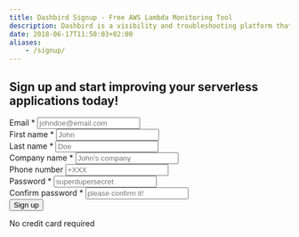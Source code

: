 ```yaml
---
title: Dashbird Signup - Free AWS Lambda Monitoring Tool
description: Dashbird is a visibility and troubleshooting platform that makes sense of all parts of serverless. It covers AWS Lambda, API Gateway, AWS X-Ray and doesn't require any code changes for the use.
date: 2018-06-17T11:50:03+02:00
aliases:
    - /signup/
---
```


<script>
  const sig = document
    .querySelectorAll('.sign-up')

  sig.forEach(function (el) {
    el.classList.add('active')
  })

    // .classList
</script>

<section class="container-fluid dark-bg pt-5 pb-5">
    <h2 class="text-center pb-5"><span class="h4 underlined">Sign up and start improving your serverless applications today!</span></h2>
    <div class="row justify-content-md-center align-items-center">
    <div class="col-lg-4 col-md-6 col-sm-10 col-xs-12">
        <div class="pt-2">
            <form id="register-form" name="register-form" method="post" action="https://app.dashbird.io/auth/register">
            <!-- <form name="register-form"> -->
                <div class="input-group flex-column mb-15px">
                    <label for="email">Email <span class='text-danger'>*</span></label>
                    <input type="email" class="form-control cta-input w-100-percent" placeholder='johndoe@email.com' name="email" required>
                </div>
                <div class="input-group flex-column mb-15px">
                    <label for="firstName">First name <span class='text-danger'>*</span></label>
                    <input type="text" class="form-control cta-input w-100-percent" placeholder='John' name="firstName" required>
                </div>
                <div class="input-group flex-column mb-15px">
                    <label for="lastName">Last name <span class='text-danger'>*</span></label>
                    <input type="text" class="form-control cta-input w-100-percent" placeholder='Doe' name="lastName" required>
                </div>
                <div class="input-group flex-column mb-15px">
                    <label for="companyName">Company name <span class='text-danger'>*</span></label>
                    <input type="text" class="form-control cta-input w-100-percent" placeholder="John's company" name="companyName" required>
                </div>
                <div class="input-group flex-column mb-15px">
                    <label for="lastName">Phone number</label>
                    <input type="text" class="form-control cta-input w-100-percent" placeholder='+XXX' name="phoneNumber">
                </div>
                <div class="input-group flex-column mb-15px">
                    <label for="password">Password <span class='text-danger'>*</span></label>
                    <input type="password" class="form-control cta-input w-100-percent" placeholder='superdupersecret' name="password" required>
                </div>
                <div class="input-group flex-column mb-15px">
                    <label for="confirmPassword">Confirm password <span class='text-danger'>*</span></label>
                    <input type="password" class="form-control cta-input w-100-percent" placeholder='please confirm it!' name="confirmPassword" required>
                </div>
                <div class="input-group flex-column mt-40px">
                    <button type="submit" class="cta-btn cta-pink w-100-percent" id="register-btn">Sign up</button>
                </div>
            </form>
            <p class="text-center gray small">No credit card required</p>
        </div>
    </div>
  </div>
</section>

<script>
  fbq('track', 'ViewContent', {
    content_ids: 'register',
  });
</script>
